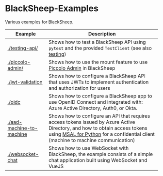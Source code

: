 # BlackSheep-Examples
Various examples for BlackSheep.

| Example                                              | Description                                                                                                                                                                                                                                                                              |
| ---------------------------------------------------- | ---------------------------------------------------------------------------------------------------------------------------------------------------------------------------------------------------------------------------------------------------------------------------------------- |
| [./testing-api/](./testing-api)                      | Shows how to test a BlackSheep API using `pytest` and the provided `TestClient` (see also [testing](https://www.neoteroi.dev/blacksheep/testing/))                                                                                                                                       |
| [./piccolo-admin/](./piccolo-admin)                  | Shows how to use the mount feature to use [Piccolo Admin](https://github.com/piccolo-orm/piccolo_admin) in BlackSheep                                                                                                                                                                    |
| [./jwt-validation](./jwt-validation)                 | Shows how to configure a BlackSheep API that uses JWTs to implement authentication and authorization for users                                                                                                                                                                           |
| [./oidc](./oidc)                                     | Shows how to configure a BlackSheep app to use OpenID Connect and integrated with: Azure Active Directory, Auth0, or Okta.                                                                                                                                                               |
| [./aad-machine-to-machine](./aad-machine-to-machine) | Shows how to configure an API that requires access tokens issued by Azure Active Directory, and how to obtain access tokens using [MSAL for Python](https://github.com/AzureAD/microsoft-authentication-library-for-python) for a confidential client (machine to machine communication) |
| [./websocket-chat](./websocket-chat)                 | Shows how to use WebSocket with BlackSheep, the example consists of a simple chat application built using WebSocket and VueJS                                                                                                                                                            |
